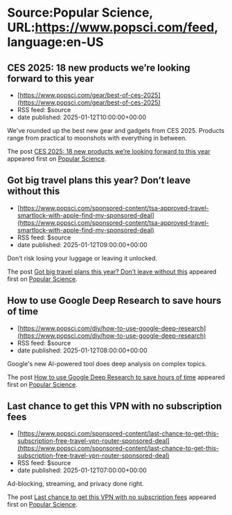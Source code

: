 # Source:Popular Science, URL:https://www.popsci.com/feed, language:en-US

## CES 2025: 18 new products we’re looking forward to this year
 - [https://www.popsci.com/gear/best-of-ces-2025](https://www.popsci.com/gear/best-of-ces-2025)
 - RSS feed: $source
 - date published: 2025-01-12T10:00:00+00:00

<p>We've rounded up the best new gear and gadgets from CES 2025. Products range from practical to moonshots with everything in between.</p>
<p>The post <a href="https://www.popsci.com/gear/best-of-ces-2025/">CES 2025: 18 new products we’re looking forward to this year</a> appeared first on <a href="https://www.popsci.com">Popular Science</a>.</p>

## Got big travel plans this year? Don’t leave without this
 - [https://www.popsci.com/sponsored-content/tsa-approved-travel-smartlock-with-apple-find-my-sponsored-deal](https://www.popsci.com/sponsored-content/tsa-approved-travel-smartlock-with-apple-find-my-sponsored-deal)
 - RSS feed: $source
 - date published: 2025-01-12T09:00:00+00:00

<p>Don’t risk losing your luggage or leaving it unlocked.</p>
<p>The post <a href="https://www.popsci.com/sponsored-content/tsa-approved-travel-smartlock-with-apple-find-my-sponsored-deal/">Got big travel plans this year? Don’t leave without this</a> appeared first on <a href="https://www.popsci.com">Popular Science</a>.</p>

## How to use Google Deep Research to save hours of time
 - [https://www.popsci.com/diy/how-to-use-google-deep-research](https://www.popsci.com/diy/how-to-use-google-deep-research)
 - RSS feed: $source
 - date published: 2025-01-12T08:00:00+00:00

<p>Google's new AI-powered tool does deep analysis on complex topics.</p>
<p>The post <a href="https://www.popsci.com/diy/how-to-use-google-deep-research/">How to use Google Deep Research to save hours of time</a> appeared first on <a href="https://www.popsci.com">Popular Science</a>.</p>

## Last chance to get this VPN with no subscription fees
 - [https://www.popsci.com/sponsored-content/last-chance-to-get-this-subscription-free-travel-vpn-router-sponsored-deal](https://www.popsci.com/sponsored-content/last-chance-to-get-this-subscription-free-travel-vpn-router-sponsored-deal)
 - RSS feed: $source
 - date published: 2025-01-12T07:00:00+00:00

<p>Ad-blocking, streaming, and privacy done right.</p>
<p>The post <a href="https://www.popsci.com/sponsored-content/last-chance-to-get-this-subscription-free-travel-vpn-router-sponsored-deal/">Last chance to get this VPN with no subscription fees</a> appeared first on <a href="https://www.popsci.com">Popular Science</a>.</p>

